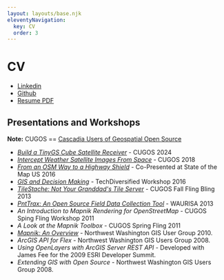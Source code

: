```yaml
---
layout: layouts/base.njk
eleventyNavigation:
  key: CV
  order: 3
---
```

# CV

- [Linkedin](https://www.linkedin.com/in/mattmakesmaps/)
- [Github](https://github.com/mattmakesmaps)
- [Resume PDF](./mkenny_resume_2023.pdf)

## Presentations and Workshops

**Note:** CUGOS == [Cascadia Users of Geospatial Open Source](https://cugos.org/)

- [_Build a TinyGS Cube Satellite Receiver_][7] - CUGOS 2024
- [_Intercept Weather Satellite Images From Space_][1] - CUGOS 2018
- [_From an OSM Way to a Highway Shield_][2] - Co-Presented at State of the Map US 2016
- [_GIS and Decision Making_][3] - TechDiversified Workshop 2016
- [_TileStache: Not Your Granddad's Tile Server_][4] - CUGOS Fall Fling Bling 2013
- [_PntTrax: An Open Source Field Data Collection Tool_][5] - WAURISA 2013
- _An Introduction to Mapnik Rendering for OpenStreetMap_ - CUGOS Sping Fling Workshop 2011
- _A Look at the Mapnik Toolbox_ - CUGOS Spring Fling 2011
- [_Mapnik: An Overview_][6] - Northwest Washington GIS User Group 2010.
- _ArcGIS API for Flex_ - Northwest Washington GIS Users Group 2008.
- _Using OpenLayers with ArcGIS Server REST API_ - Developed with James Fee for the 2009 ESRI Developer Summit.
- _Extending GIS with Open Source_ - Northwest Washington GIS Users Group 2008.

[1]: https://docs.google.com/presentation/d/e/2PACX-1vR-d59s4KdPILqCsMLZ8jk274in0BSCQZYdrsFT7-e8vsb0iXxtu3cfHsKewWCVdejAvG5Ju19OGkWD/pub?start=false&loop=false&delayms=3000&slide=id.p
[2]: https://www.youtube.com/watch?v=BWsCOi6Nvuw
[3]: https://github.com/mattmakesmaps/tech-diversified-workshop
[4]: https://drive.google.com/file/d/1EGhUNqtOHpjKpedjf17I5Jyh4hyG26yH/view?usp=share_link
[5]: https://drive.google.com/file/d/1PpvUT1tm1gKgJb8kJfxhqxkoDM1IW3jp/view?usp=sharing
[6]: https://drive.google.com/file/d/1WX_YBCr-ctJiE8nHPQrMTwrFrqgto3yq/view?usp=share_link
[7]: https://mattmakesmaps.com/blog/2024-01-22-tinygs-overview/